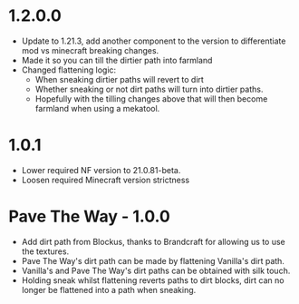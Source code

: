 # 1.2.0.0
- Update to 1.21.3, add another component to the version to differentiate mod vs minecraft breaking changes. 
- Made it so you can till the dirtier path into farmland
- Changed flattening logic:
  - When sneaking dirtier paths will revert to dirt
  - Whether sneaking or not dirt paths will turn into dirtier paths.
  - Hopefully with the tilling changes above that will then become farmland when using a mekatool.
# 1.0.1
- Lower required NF version to 21.0.81-beta.
- Loosen required Minecraft version strictness
# Pave The Way - 1.0.0
- Add dirt path from Blockus, thanks to Brandcraft for allowing us to use the textures.
- Pave The Way's dirt path can be made by flattening Vanilla's dirt path.
- Vanilla's and Pave The Way's dirt paths can be obtained with silk touch.
- Holding sneak whilst flattening reverts paths to dirt blocks, dirt can no longer be flattened into a path when sneaking.